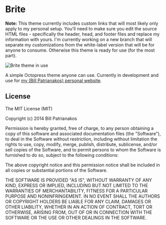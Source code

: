 # Brite

__Note:__ This theme currently includes custom links that will most likely only apply to my personal setup. You'll need to make sure you edit the source HTML files - specifically the header, head, and footer files and replace my information with yours. I'm currently working on a new branch that will separate my customizations from the white-label version that will be for anyone to consume. Otherwise this theme is ready for use (for the most part).

![Brite theme in use](https://billpatrianakos.s3.amazonaws.com/blog_posts/brite-screenshot.png, "Brite being used on billpatrianakos.me")

A simple Octopress theme anyone can use. Currently in development and use for [my (Bill Patrianakos) personal website](http://billpatrianakos.me).

## License

The MIT License (MIT)

Copyright (c) 2014 Bill Patrianakos

Permission is hereby granted, free of charge, to any person obtaining a copy
of this software and associated documentation files (the "Software"), to deal
in the Software without restriction, including without limitation the rights
to use, copy, modify, merge, publish, distribute, sublicense, and/or sell
copies of the Software, and to permit persons to whom the Software is
furnished to do so, subject to the following conditions:

The above copyright notice and this permission notice shall be included in all
copies or substantial portions of the Software.

THE SOFTWARE IS PROVIDED "AS IS", WITHOUT WARRANTY OF ANY KIND, EXPRESS OR
IMPLIED, INCLUDING BUT NOT LIMITED TO THE WARRANTIES OF MERCHANTABILITY,
FITNESS FOR A PARTICULAR PURPOSE AND NONINFRINGEMENT. IN NO EVENT SHALL THE
AUTHORS OR COPYRIGHT HOLDERS BE LIABLE FOR ANY CLAIM, DAMAGES OR OTHER
LIABILITY, WHETHER IN AN ACTION OF CONTRACT, TORT OR OTHERWISE, ARISING FROM,
OUT OF OR IN CONNECTION WITH THE SOFTWARE OR THE USE OR OTHER DEALINGS IN THE
SOFTWARE.